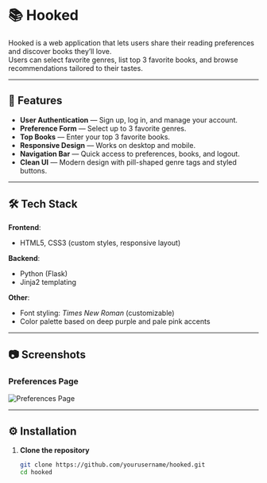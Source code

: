 # 📚 Hooked

Hooked is a web application that lets users share their reading preferences and discover books they’ll love.  
Users can select favorite genres, list top 3 favorite books, and browse recommendations tailored to their tastes.

---

## 🚀 Features
- **User Authentication** — Sign up, log in, and manage your account.
- **Preference Form** — Select up to 3 favorite genres.
- **Top Books** — Enter your top 3 favorite books.
- **Responsive Design** — Works on desktop and mobile.
- **Navigation Bar** — Quick access to preferences, books, and logout.
- **Clean UI** — Modern design with pill-shaped genre tags and styled buttons.

---

## 🛠 Tech Stack
**Frontend**:
- HTML5, CSS3 (custom styles, responsive layout)

**Backend**:
- Python (Flask)
- Jinja2 templating

**Other**:
- Font styling: *Times New Roman* (customizable)
- Color palette based on deep purple and pale pink accents

---

## 📷 Screenshots

### Preferences Page
![Preferences Page](screenshots/preferences.png)

---

## ⚙️ Installation

1. **Clone the repository**  
   ```bash
   git clone https://github.com/yourusername/hooked.git
   cd hooked

